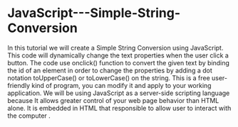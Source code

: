 # JavaScript---Simple-String-Conversion
In this tutorial we will create a Simple String Conversion using JavaScript. This code will dynamically change the text properties when the user click a button. The code use onclick() function to convert the given text by binding the id of an element in order to change the properties by adding a dot notation toUpperCase() or toLowerCase() on the string. This is a free user-friendly kind of program, you can modify it and apply to your working application.  We will be using JavaScript as a server-side scripting language because It allows greater control of your web page behavior than HTML alone. It is embedded in HTML that responsible to allow user to interact with the computer .
